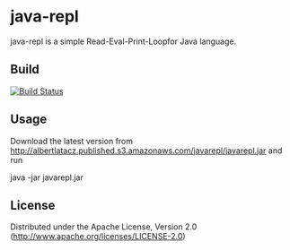 # java-repl

java-repl is a simple Read-Eval-Print-Loopfor Java language.

## Build

[![Build Status](https://travis-ci.org/albertlatacz/java-repl.png?branch=master)](https://travis-ci.org/albertlatacz/java-repl)


## Usage

Download the latest version from http://albertlatacz.published.s3.amazonaws.com/javarepl/javarepl.jar and run

java -jar javarepl.jar

## License

Distributed under the Apache License, Version 2.0 (http://www.apache.org/licenses/LICENSE-2.0)

